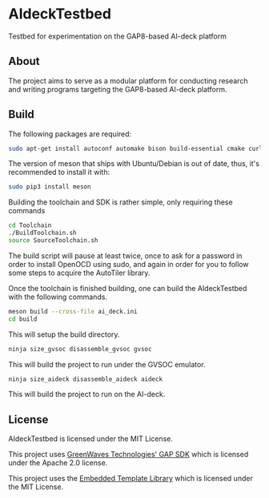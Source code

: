 # AIdeckTestbed

Testbed for experimentation on the GAP8-based AI-deck platform

## About

The project aims to serve as a modular platform for conducting research and writing programs targeting the GAP8-based AI-deck platform.

## Build

The following packages are required:

```bash
sudo apt-get install autoconf automake bison build-essential cmake curl doxygen flex git gtkwave libftdi-dev libftdi1 libjpeg-dev libsdl2-dev libsdl2-ttf-dev libsndfile1-dev graphicsmagick-libmagick-dev-compat libtool libusb-1.0-0-dev pkg-config python3-pip rsync scons texinfo wget libmpfr-dev libmpc-dev libgmp-dev texinfo gcc-10 g++-10 ninja
```

The version of meson that ships with Ubuntu/Debian is out of date, thus, it's recommended to install it with:

```bash
sudo pip3 install meson
```

Building the toolchain and SDK is rather simple, only requiring these commands

```bash
cd Toolchain
./BuildToolchain.sh
source SourceToolchain.sh
```

The build script will pause at least twice, once to ask for a password in order to install OpenOCD using sudo, and again in order for you to follow some steps to acquire the AutoTiler library.

Once the toolchain is finished building, one can build the AIdeckTestbed with the following commands.

```bash
meson build --cross-file ai_deck.ini
cd build
```

This will setup the build directory.

```bash
ninja size_gvsoc disassemble_gvsoc gvsoc
```

This will build the project to run under the GVSOC emulator.

```bash
ninja size_aideck disassemble_aideck aideck
```

This will build the project to run on the AI-deck.

## License

AIdeckTestbed is licensed under the MIT License.

This project uses [GreenWaves Technologies' GAP SDK](https://github.com/GreenWaves-Technologies/gap_sdk) which is licensed under the Apache 2.0 license.

This project uses the [Embedded Template Library](https://github.com/ETLCPP/etl) which is licensed under the MIT License.
